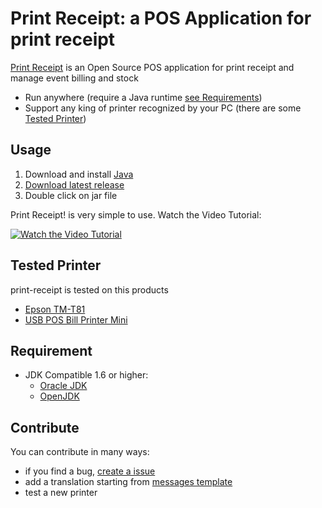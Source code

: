 # Print Receipt: a POS Application for print receipt

[Print Receipt](http://print-receipt.org) is an Open Source POS application for print receipt and manage event billing and stock    

* Run anywhere (require a Java runtime [see Requirements](#requirement))
* Support any king of printer recognized by your PC (there are some [Tested Printer](#tested-printer)) 

## Usage

1. Download and install [Java](https://java.com/en/download/)
2. [Download latest release](https://github.com/michelelazzeri/print-receipt/releases/latest)
3. Double click on jar file

Print Receipt! is very simple to use. Watch the Video Tutorial:

[![Watch the Video Tutorial](http://img.youtube.com/vi/SpaAheKS8d0/0.jpg)](http://www.youtube.com/watch?v=SpaAheKS8d0)

## Tested Printer
print-receipt is tested on this products
 
* [Epson TM-T81](https://www.google.it/?ie=UTF-8#q=Epson+thermal+printer+TM-T81)
* [USB POS Bill Printer Mini](https://www.google.it/?ie=UTF-8#q=USB+POS+Bill+Printer+Mini)

## Requirement

* JDK Compatible 1.6 or higher:
  * [Oracle JDK](https://java.com/en/download/)
  * [OpenJDK](http://openjdk.java.net/install)

## Contribute

You can contribute in many ways:

* if you find a bug, [create a issue](/michelelazzeri/print-receipt/issues/new) 
* add a translation starting from [messages template](https://github.com/michelelazzeri/print-receipt/blob/master/src/main/java/org/printreceipt/messages_lang.properties)
* test a new printer


   

